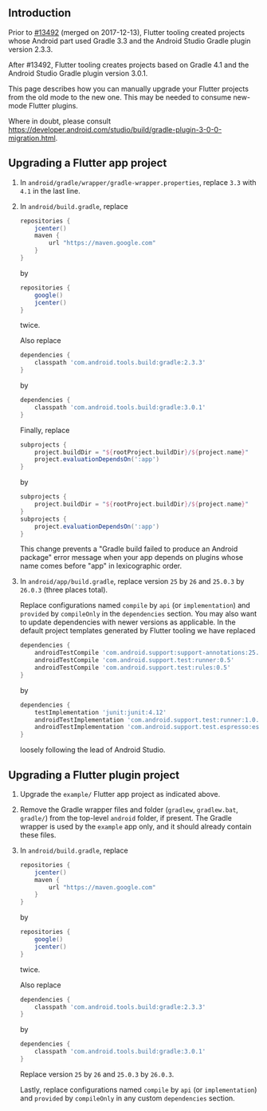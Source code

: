 ## Introduction

Prior to [#13492](https://github.com/flutter/flutter/pull/13492) (merged on 2017-12-13), Flutter tooling created projects whose Android part used Gradle 3.3 and the Android Studio Gradle plugin version 2.3.3.

After #13492, Flutter tooling creates projects based on Gradle 4.1 and the Android Studio Gradle plugin version 3.0.1.

This page describes how you can manually upgrade your Flutter projects from the old mode to the new one. This may be needed to consume new-mode Flutter plugins.

Where in doubt, please consult https://developer.android.com/studio/build/gradle-plugin-3-0-0-migration.html.

## Upgrading a Flutter app project

1. In `android/gradle/wrapper/gradle-wrapper.properties`, replace `3.3` with `4.1` in the last line.
1. In `android/build.gradle`, replace
   ```gradle
   repositories {
       jcenter()
       maven {
           url "https://maven.google.com"
       }
   }
   ```
   by
   ```gradle
   repositories {
       google()
       jcenter()
   }
   ```
   twice.

   Also replace
   ```gradle
   dependencies {
       classpath 'com.android.tools.build:gradle:2.3.3'
   }
   ```
   by
   ```gradle
   dependencies {
       classpath 'com.android.tools.build:gradle:3.0.1'
   }
   ```
   
   Finally, replace
   ```gradle
   subprojects {
       project.buildDir = "${rootProject.buildDir}/${project.name}"
       project.evaluationDependsOn(':app')
   }
   ```
   by
   ```gradle
   subprojects {
       project.buildDir = "${rootProject.buildDir}/${project.name}"
   }
   subprojects {
       project.evaluationDependsOn(':app')
   }
   ```
   This change prevents a "Gradle build failed to produce an Android package" error message when your app
   depends on plugins whose name comes before "app" in lexicographic order.
1. In `android/app/build.gradle`, replace version `25` by `26` and `25.0.3` by `26.0.3` (three places total).

   Replace configurations named `compile` by `api` (or `implementation`) and `provided` by
   `compileOnly` in the `dependencies` section. You may also want to update dependencies with newer
   versions as applicable. In the default project templates generated by Flutter tooling we have replaced
   ```gradle
   dependencies {
       androidTestCompile 'com.android.support:support-annotations:25.4.0'
       androidTestCompile 'com.android.support.test:runner:0.5'
       androidTestCompile 'com.android.support.test:rules:0.5'
   }
   ```
   by
   ```gradle
   dependencies {
       testImplementation 'junit:junit:4.12'
       androidTestImplementation 'com.android.support.test:runner:1.0.1'
       androidTestImplementation 'com.android.support.test.espresso:espresso-core:3.0.1'
   }
   ```
   loosely following the lead of Android Studio.

## Upgrading a Flutter plugin project

1. Upgrade the `example/` Flutter app project as indicated above.
1. Remove the Gradle wrapper files and folder (`gradlew`, `gradlew.bat`, `gradle/`) from the top-level
   `android` folder, if present. The Gradle wrapper is used by the `example` app only, and it should
   already contain these files.
1. In `android/build.gradle`, replace
   ```gradle
   repositories {
       jcenter()
       maven {
           url "https://maven.google.com"
       }
   }
   ```
   by
   ```gradle
   repositories {
       google()
       jcenter()
   }
   ```
   twice.

   Also replace
   ```gradle
   dependencies {
       classpath 'com.android.tools.build:gradle:2.3.3'
   }
   ```
   by
   ```gradle
   dependencies {
       classpath 'com.android.tools.build:gradle:3.0.1'
   }
   ```
   
   Replace version `25` by `26` and `25.0.3` by `26.0.3`.

   Lastly, replace configurations named `compile` by `api` (or `implementation`) and `provided` by `compileOnly`
   in any custom `dependencies` section.